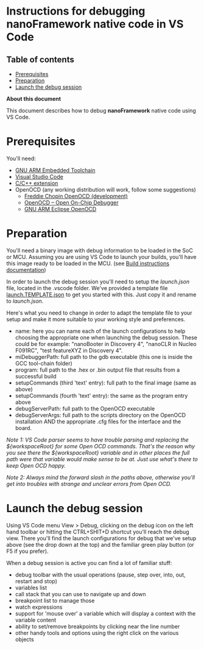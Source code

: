# Instructions for debugging **nanoFramework** native code in VS Code

## Table of contents ##

- [Prerequisites](#prerequisites)
- [Preparation](#preparation)
- [Launch the debug session](#launch-the-debug-session)

**About this document**

This document describes how to debug **nanoFramework** native code using VS Code.

# Prerequisites

You'll need:
- [GNU ARM Embedded Toolchain](https://developer.arm.com/open-source/gnu-toolchain/gnu-rm/downloads)
- [Visual Studio Code](http://code.visualstudio.com/)
- [C/C++ extension](https://marketplace.visualstudio.com/items?itemName=ms-vscode.cpptools)
- OpenOCD (any working distribution will work, follow some suggestions)
    - [Freddie Chopin OpenOCD (development)](http://www.freddiechopin.info/en/download/category/10-openocd-dev)
    - [OpenOCD – Open On-Chip Debugger](https://sourceforge.net/projects/openocd/)
    - [GNU ARM Eclipse OpenOCD](https://github.com/gnuarmeclipse/openocds)


# Preparation

You'll need a binary image with debug information to be loaded in the SoC or MCU.
Assuming you are using VS Code to launch your builds, you'll have this image ready to be loaded in the MCU.
(see [Build instructions documentation](build-instructions.md))

In order to launch the debug session you'll need to setup the *launch.json* file, located in the .vscode folder.
We've provided a template file [launch.TEMPLATE.json](..\.vscode\launch.TEMPLATE.json) to get you started with this. Just copy it and rename to *launch.json*.

Here's what you need to change in order to adapt the template file to your setup and make it more suitable to your working style and preferences.
- name: here you can name each of the launch configurations to help choosing the appropriate one when launching the debug session. These could be for example: "nanoBooter in Discovery 4", "nanoCLR in Nucleo F091RC", "test featureXYZ in Discovery 4".
- miDebuggerPath: full path to the gdb executable (this one is inside the GCC tool-chain folder)
- program: full path to the .hex or .bin output file that results from a successful build
- setupCommands (third 'text' entry): full path to the final image (same as above)
- setupCommands (fourth 'text' entry): the same as the program entry above
- debugServerPath: full path to the OpenOCD executable
- debugServerArgs: full path to the scripts directory on the OpenOCD installation AND the appropriate .cfg files for the interface and the board.

_Note 1: VS Code parser seems to have trouble parsing and replacing the ${workspaceRoot} for some Open OCD commands. That's the reason why you see there the ${workspaceRoot} variable and in other places the full path were that variable would make sense to be at. Just use what's there to keep Open OCD happy._

_Note 2: Always mind the forward slash in the paths above, otherwise you'll get into troubles with strange and unclear errors from Open OCD._


# Launch the debug session

Using VS Code menu View > Debug, clicking on the debug icon on the left hand toolbar or hitting the CTRL+SHIT+D shortcut you'll reach the debug view. There you'll find the launch configurations for debug that we've setup above (see the drop down at the top) and the familiar green play button (or F5 if you prefer).

When a debug session is active you can find a lot of familiar stuff:
- debug toolbar with the usual operations (pause, step over, into, out, restart and stop)
- variables list
- call stack that you can use to navigate up and down
- breakpoint list to manage those
- watch expressions
- support for 'mouse over' a variable which will display a context with the variable content
- ability to set/remove breakpoints by clicking near the line number
- other handy tools and options using the right click on the various objects
